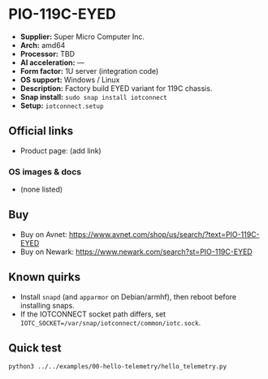 # PIO-119C-EYED

- **Supplier:** Super Micro Computer  Inc.
- **Arch:** amd64
- **Processor:** TBD
- **AI acceleration:** —
- **Form factor:** 1U server (integration code)
- **OS support:** Windows / Linux
- **Description:** Factory build EYED variant for 119C chassis.
- **Snap install:** `sudo snap install iotconnect`
- **Setup:** `iotconnect.setup`

## Official links
- Product page: (add link)

### OS images & docs
- (none listed)

## Buy
- Buy on Avnet: https://www.avnet.com/shop/us/search/?text=PIO-119C-EYED
- Buy on Newark: https://www.newark.com/search?st=PIO-119C-EYED

## Known quirks
- Install `snapd` (and `apparmor` on Debian/armhf), then reboot before installing snaps.
- If the IOTCONNECT socket path differs, set `IOTC_SOCKET=/var/snap/iotconnect/common/iotc.sock`.

## Quick test
```bash
python3 ../../examples/00-hello-telemetry/hello_telemetry.py
```
